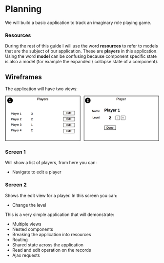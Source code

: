 # Planning

We will build a basic application to track an imaginary role playing game.

### Resources

During the rest of this guide I will use the word __resources__ to refer to models that are the subject of our application. These are __players__ in this application. Using the word __model__ can be confusing because component specific state is also a model (for example the expanded / collapse state of a component).

## Wireframes

The application will have two views:

![Plan](01-planning.png)

### Screen 1

Will show a list of players, from here you can:

- Navigate to edit a player

### Screen 2

Shows the edit view for a player. In this screen you can:

- Change the level

This is a very simple application that will demonstrate:

- Multiple views
- Nested components
- Breaking the application into resources
- Routing
- Shared state across the application
- Read and edit operation on the records
- Ajax requests